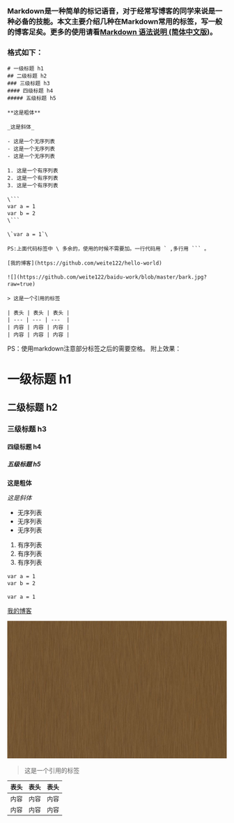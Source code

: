 ### Markdown是一种简单的标记语音，对于经常写博客的同学来说是一种必备的技能。本文主要介绍几种在Markdown常用的标签，写一般的博客足矣。更多的使用请看[Markdown 语法说明 (简体中文版)](http://wowubuntu.com/markdown/index.html)。

### 格式如下：
```
# 一级标题 h1
## 二级标题 h2
### 三级标题 h3
#### 四级标题 h4
##### 五级标题 h5

**这是粗体**

_这是斜体_

- 这是一个无序列表
- 这是一个无序列表
- 这是一个无序列表

1. 这是一个有序列表
2. 这是一个有序列表
3. 这是一个有序列表

\```
var a = 1
var b = 2
\```

\`var a = 1`\

PS:上面代码标签中 \ 多余的，使用的时候不需要加。一行代码用 ` ,多行用 ``` 。

[我的博客](https://github.com/weite122/hello-world)

![](https://github.com/weite122/baidu-work/blob/master/bark.jpg?raw=true)

> 这是一个引用的标签

| 表头 | 表头 | 表头 |
| --- | --- | ---  |
| 内容 | 内容 | 内容 |
| 内容 | 内容 | 内容 |
```
PS：使用markdown注意部分标签之后的需要空格。
附上效果：
# 一级标题 h1
## 二级标题 h2
### 三级标题 h3
#### 四级标题 h4
##### 五级标题 h5

**这是粗体**

_这是斜体_

- 无序列表
- 无序列表
- 无序列表

1. 有序列表
2. 有序列表
3. 有序列表

```
var a = 1
var b = 2
```

`var a = 1`

[我的博客](https://github.com/weite122/hello-world)

![](https://github.com/weite122/baidu-work/blob/master/bark.jpg?raw=true)

> 这是一个引用的标签

| 表头 | 表头 | 表头 |
| --- | --- | ---  |
| 内容 | 内容 | 内容 |
| 内容 | 内容 | 内容 |
